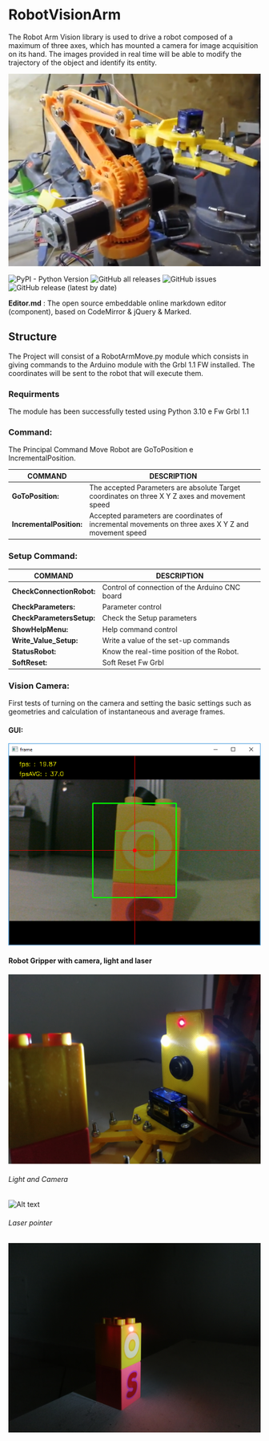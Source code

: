 # RobotVisionArm
The Robot Arm Vision library is used to drive a robot composed of a maximum of three axes, which has mounted a camera for image acquisition on its hand.
The images provided in real time will be able to modify the trajectory of the object and identify its entity.

![Alt text](https://github.com/daddi1987/RobotArmVision/blob/8afa9801c1566354e4d44adbaa3822d63b4585e5/Photo/Robot.png?raw=true "**RobotArm With Gripper**")

![PyPI - Python Version](https://img.shields.io/pypi/pyversions/da)
![GitHub all releases](https://img.shields.io/github/downloads/daddi1987/RobotArmVision/total)
![GitHub issues](https://img.shields.io/github/issues/daddi1987/RobotArmVision)
![GitHub release (latest by date)](https://img.shields.io/github/v/release/daddi1987/RobotArmVision?style=plastic)

**Editor.md** : The open source embeddable online markdown editor (component), based on CodeMirror & jQuery & Marked.

## Structure
The Project will consist of a RobotArmMove.py module which consists in giving commands to the Arduino module with the Grbl 1.1 FW installed.
The coordinates will be sent to the robot that will execute them.

### Requirments
The module has been successfully tested using Python 3.10 e Fw Grbl 1.1

### Command:
The Principal Command Move Robot are GoToPosition e IncrementalPosition.

|  COMMAND |  DESCRIPTION |
| ------------ | ------------ |
| **GoToPosition:**  |  The accepted Parameters are absolute Target coordinates on three X Y Z axes and movement speed |
| **IncrementalPosition:**  |  Accepted parameters are coordinates of incremental movements on three axes X Y Z and movement speed |


### **Setup Command:**

|  COMMAND |  DESCRIPTION |
| ------------ | ------------ |
| **CheckConnectionRobot:**  | Control of connection of the Arduino CNC board  |
| **CheckParameters:**  | Parameter control  |
| **CheckParametersSetup:**  |Check the Setup parameters   |
|**ShowHelpMenu:**   |Help command control   |
|  **Write_Value_Setup:** |Write a value of the set-up commands   |
| **StatusRobot:**  |  Know the real-time position of the Robot.|
| **SoftReset:** | Soft Reset Fw Grbl |

### **Vision Camera:**
First tests of turning on the camera and setting the basic settings such as geometries and calculation of instantaneous and average frames.

#### GUI:

![Alt text](https://github.com/daddi1987/RobotArmVision/blob/51de02973a85ea8d1802595c33841541bf9dff50/Photo/Camera%20Tracking.bmp?raw=true "**RobotArmTracking**")

#### Robot Gripper with camera, light and laser

![Alt text](https://github.com/daddi1987/RobotArmVision/blob/51de02973a85ea8d1802595c33841541bf9dff50/Photo/IMG_20230513_194156.jpg?raw=true "**RobotArm With Gripper And Light**")

###### Light and Camera

![Alt text](https://github.com/daddi1987/RobotArmVision/blob/51de02973a85ea8d1802595c33841541bf9dff50/Photo/IMG_20230513_194203.jpg?raw=true "**RobotArm With Gripper And Light**")

######  Laser pointer

![Alt text](https://github.com/daddi1987/RobotArmVision/blob/51de02973a85ea8d1802595c33841541bf9dff50/Photo/IMG_20230513_194222.jpg?raw=true "**RobotArm With Gripper And Light**")
	
	

